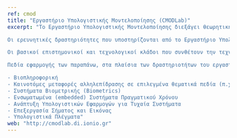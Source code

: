 ```yaml
---
ref: cmod
title: "Εργαστήριο Υπολογιστικής Μοντελοποίησης (CMODLab)"
excerpt: "Το Εργαστήριο Υπολογιστικής Μοντελοποίησης διεξάγει θεωρητική έρευνα και επιτελεί εφαρμοσμένη ερευνητική εργασία για την ανάπτυξη, υιοθέτηση και διαχείριση καινοτόμων εφαρμογών δια μέσου Μαθηματικών Μοντέλων και Προσομοιώσεων, οι οποίες θα οδηγήσουν στη διαμόρφωση και προβολή ενός ελκυστικού και ανταγωνιστικού αναπτυξιακού περιβάλλοντος της σύγχρονης Ελληνικής Κοινωνίας και Επιστημονικής Κοινότητας.

Οι ερευνητικές δραστηριότητες που υποστηρίζονται από το Εργαστήριο Υπολογιστικής Μοντελοποίησης αφορούν ένα ευρύτατο φάσμα της επιστήμης της Πληροφορικής με έμφαση στην ανάπτυξη μαθηματικών και υπολογιστικών τεχνικών για τη μοντελοποίηση και  προσομοίωση φυσικών (παράλληλων και κατανεμημένων) συστημάτων. Συγκεκριμένα, στόχος των εν λόγω δραστηριοτήτων είναι αφενός η διακριτοποίηση φυσικών νόμων και η θεμελίωση διακριτών γεωμετριών για την αριθμητική περιγραφή φυσικών συστημάτων με συμβατό τρόπο (διατηρώντας τις βασικές συμμετρίες) και αφετέρου η προσομοίωση και κατανόηση κρίσιμων φαινομένων κυρίως σε σχέση με πολύπλοκα δίκτυα και δυναμικές και εξελικτικές διεργασίες που λαμβάνουν χώρα σε αυτά.

Οι βασικοί επιστημονικοί και τεχνολογικοί κλάδοι που συνθέτουν την τεχνογνωσία του εργαστηρίου είναι κυρίως οι εξής: Αναγνώριση Προτύπων, Τεχνητή Νοημοσύνη/ Τεχνητά Νευρωνικά Δίκτυα, Ανάλυση αλγορίθμων (κυρίως Γενετικοί αλγόριθμοι), Έμπειρα/ Ευφυή Συστήματα, Τεχνολογίες Διαχείρισης Γνώσης, Τεχνολογίες Επεξεργασίας Ψηφιακού Ήχου και Εικόνας, Εικονική/ Επαυξημένη Πραγματικότητα, Τεχνολογίες και Μηχανική Λογισμικού, Τεχνολογίες Προσωποποιημένης Αλληλεπίδρασης και Τεχνολογίες Αυτόματης Επαλήθευσης και Σχεδίασης Συστημάτων.

Πεδία εφαρμογής των παραπάνω, στα πλαίσια των δραστηριοτήτων του εργαστηρίου περιλαμβάνουν τους εξής τομείς:

- Βιοπληροφορική
- Καινοτόμες μεταφορές αλληλεπίδρασης σε επιλεγμένα θεματικά πεδία (π.χ. εκπαιδευτικά περιβάλλοντα)
- Συστήματα Βιομετρικής (Biometrics)
- Ενσωματωμένα (embedded) Συστήματα Πραγματικού Χρόνου
- Ανάπτυξη Υπολογιστικών Εφαρμογών για Τυχαία Συστήματα
- Επεξεργασία Σήματος και Εικόνας
- Υπολογιστικά Πλέγματα"
web: "http://cmodlab.di.ionio.gr"
---
```



